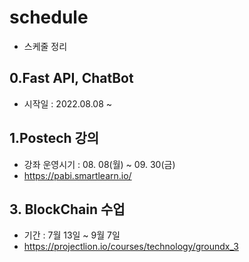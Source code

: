 # schedule
- 스케줄 정리
## 0.Fast API, ChatBot
- 시작일 : 2022.08.08 ~ 

## 1.Postech 강의
- 강좌 운영시기 : 08. 08(월) ~ 09. 30(금)
- https://pabi.smartlearn.io/

## 3. BlockChain 수업
- 기간 : 7월 13일 ~ 9월 7일
- https://projectlion.io/courses/technology/groundx_3




